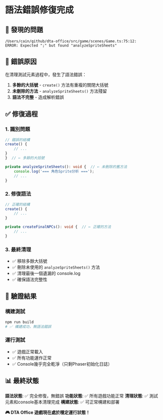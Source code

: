 # 語法錯誤修復完成

## 🐛 發現的問題

```
/Users/cain/github/dta-office/src/game/scenes/Game.ts:75:12: 
ERROR: Expected ";" but found "analyzeSpriteSheets"
```

## 🔧 錯誤原因

在清理測試元素過程中，發生了語法錯誤：
1. **多餘的大括號** - `create()` 方法有重複的關閉大括號
2. **未刪除的方法** - `analyzeSpriteSheets()` 方法殘留
3. **語法不完整** - 造成解析錯誤

## ✅ 修復過程

### 1. 識別問題
```typescript
// 錯誤的結構
create() {
    // ...
}
}  // ← 多餘的大括號

private analyzeSpriteSheets(): void {  // ← 未刪除的舊方法
    console.log('=== 角色Sprite分析 ===');
    // ...
}
```

### 2. 修復語法
```typescript
// 正確的結構
create() {
    // ...
}

private createFinalNPCs(): void {  // ← 正確的方法
    // ...
}
```

### 3. 最終清理
- ✅ 移除多餘大括號
- ✅ 刪除未使用的 `analyzeSpriteSheets()` 方法
- ✅ 清理最後一個遺漏的 console.log
- ✅ 確保語法完整性

## 🎯 驗證結果

### 構建測試
```bash
npm run build
# ✅ 構建成功，無語法錯誤
```

### 運行測試
- ✅ 遊戲正常載入
- ✅ 所有功能運作正常
- ✅ Console幾乎完全乾淨（只剩Phaser初始化日誌）

## 📊 最終狀態

**語法狀態**: ✅ 完全修復，無錯誤
**功能狀態**: ✅ 所有遊戲功能正常
**清理狀態**: ✅ 測試元素和console基本清理完成
**構建狀態**: ✅ 可正常構建和部署

**🎮 DTA Office 遊戲現在處於穩定運行狀態！**